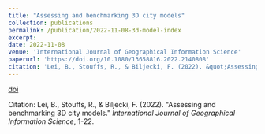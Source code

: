 ```yaml
---
title: "Assessing and benchmarking 3D city models"
collection: publications
permalink: /publication/2022-11-08-3d-model-index
excerpt: 
date: 2022-11-08
venue: 'International Journal of Geographical Information Science'
paperurl: 'https://doi.org/10.1080/13658816.2022.2140808'
citation: 'Lei, B., Stouffs, R., & Biljecki, F. (2022). &quot;Assessing and benchmarking 3D city models.&quot; <i>International Journal of Geographical Information Science</i>, 1-22.'
---
```


[doi](https://doi.org/10.1080/13658816.2022.2140808)

Citation: Lei, B., Stouffs, R., & Biljecki, F. (2022). "Assessing and benchmarking 3D city models." <i>International Journal of Geographical Information Science</i>, 1-22.
